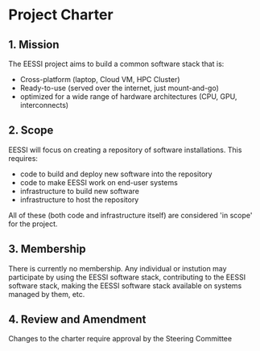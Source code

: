 <!-- 
A project charter discusses _what it is and why it exists_, a governance discusses _how it operates_.

Examples

https://docs.clearlydefined.io/docs/community/charter
https://openssf.org/about/charter/
https://github.com/cncf/foundation/blob/main/charter.md
https://github.com/mochajs/mocha/blob/main/PROJECT_CHARTER.md
https://github.com/nodejs/TSC/blob/main/TSC-Charter.md
Combined charter - governance https://github.com/camaraproject/Governance/blob/main/ProjectCharter.md
blog about charters https://opensource.org/blog/what-is-open-governance-drafting-a-charter-for-an-open-source-project
-->

# Project Charter

## 1. Mission
<!-- Describe the project's purpose and the problem it addresses. Include a short mission statement. -->
The EESSI project aims to build a common software stack that is:
- Cross-platform (laptop, Cloud VM, HPC Cluster)
- Ready-to-use (served over the internet, just mount-and-go)
- optimized for a wide range of hardware architectures (CPU, GPU, interconnects)

## 2. Scope
<!-- Define what is within the scope of the project and what is explicitly out of scope. -->
EESSI will focus on creating a repository of software installations. This requires:
- code to build and deploy new software into the repository
- code to make EESSI work on end-user systems
- infrastructure to build new software
- infrastructure to host the repository

All of these (both code and infrastructure itself) are considered 'in scope' for the project.

<!-- I know we discussed potentially separating infrastructure. For now, I've included it. Infrastructure maintainers is also a role in the current governance.  -->

## 3. Membership
<!-- Who can join or participate? Are there any requirements (e.g., code contributions, voting eligibility)? -->
There is currently no membership. Any individual or instution may participate by using the EESSI software stack, contributing to the EESSI software stack, making the EESSI software stack available on systems managed by them, etc.

## 4. Review and Amendment
Changes to the charter require approval by the Steering Committee
